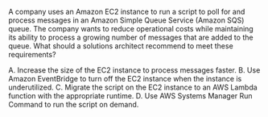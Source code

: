 A company uses an Amazon EC2 instance to run a script to poll for and process messages in an Amazon Simple Queue Service (Amazon SQS) queue. The company wants to reduce operational costs while maintaining its ability to process a growing number of messages that are added to the queue. What should a solutions architect recommend to meet these requirements? 

A. Increase the size of the EC2 instance to process messages faster. 
B. Use Amazon EventBridge to turn off the EC2 instance when the instance is underutilized. 
C. Migrate the script on the EC2 instance to an AWS Lambda function with the appropriate runtime. 
D. Use AWS Systems Manager Run Command to run the script on demand.